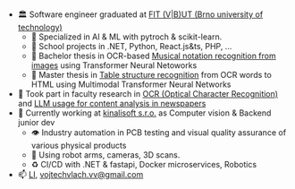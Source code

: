 - 🏛️ Software engineer graduated at [FIT (V|B)UT (Brno university of technology)](https://www.fit.vut.cz/.en)
  - 🤖 Specialized in AI & ML with pytroch & scikit-learn.
  - 🌱 School projects in .NET, Python, React.js&ts, PHP, ...
  - 🎵 Bachelor thesis in OCR-based [Musical notation recognition from images](https://github.com/vlachvojta/bachelor_thesis_omr) using Transformer Neural Netoworks
  - 🌳 Master thesis in [Table structure recognition](https://github.com/vlachvojta/table_structure_recognition) from OCR words to HTML using Multimodal Transformer Neural Networks
- 🥼 Took part in faculty research in [OCR (Optical Character Recognition)](https://github.com/DCGM/pero-ocr) and [LLM usage for content analysis in newspapers](https://github.com/DCGM/discourseer)
- 👷 Currently working at [kinalisoft s.r.o.](https://kinali.cz/) as Computer vision & Backend junior dev
  - 👁️ Industry automation in PCB testing and visual quality assurance of various physical products
  - 🦾 Using robot arms, cameras, 3D scans.
  - ♻️ CI/CD with .NET & fastapi, Docker microservices, Robotics
- 📫 [LI](https://www.linkedin.com/in/vojtech-vlach), [vojtechvlach.vv@gmail.com](mailto:vojtechvlach.vv@gmail.com)
